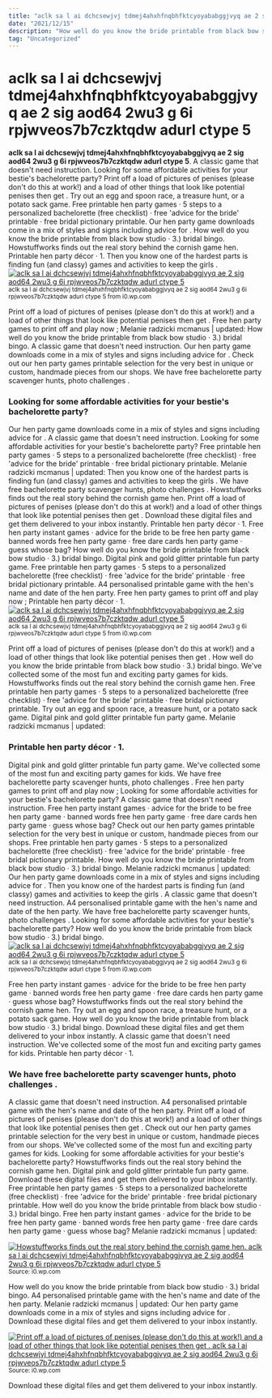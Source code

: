 ```yaml
---
title: "aclk sa l ai dchcsewjvj tdmej4ahxhfnqbhfktcyoyababggjvyq ae 2 sig aod64 2wu3 g 6i rpjwveos7b7czktqdw adurl ctype 5"
date: "2021/12/15"
description: "How well do you know the bride printable from black bow studio · 3.) bridal bingo."
tag: "Uncategorized"
---
```


# aclk sa l ai dchcsewjvj tdmej4ahxhfnqbhfktcyoyababggjvyq ae 2 sig aod64 2wu3 g 6i rpjwveos7b7czktqdw adurl ctype 5
**aclk sa l ai dchcsewjvj tdmej4ahxhfnqbhfktcyoyababggjvyq ae 2 sig aod64 2wu3 g 6i rpjwveos7b7czktqdw adurl ctype 5**. A classic game that doesn&#039;t need instruction. Looking for some affordable activities for your bestie&#039;s bachelorette party? Print off a load of pictures of penises (please don&#039;t do this at work!) and a load of other things that look like potential penises then get . Try out an egg and spoon race, a treasure hunt, or a potato sack game. Free printable hen party games · 5 steps to a personalized bachelorette (free checklist) · free &#039;advice for the bride&#039; printable · free bridal pictionary printable.
Our hen party game downloads come in a mix of styles and signs including advice for . How well do you know the bride printable from black bow studio · 3.) bridal bingo. Howstuffworks finds out the real story behind the cornish game hen. Printable hen party décor · 1. Then you know one of the hardest parts is finding fun (and classy) games and activities to keep the girls .
[![aclk sa l ai dchcsewjvj tdmej4ahxhfnqbhfktcyoyababggjvyq ae 2 sig aod64 2wu3 g 6i rpjwveos7b7czktqdw adurl ctype 5](https://i0.wp.com/73f72f22b79837c2ebc4870c4356b70466f29af9af4be835ef "aclk sa l ai dchcsewjvj tdmej4ahxhfnqbhfktcyoyababggjvyq ae 2 sig aod64 2wu3 g 6i rpjwveos7b7czktqdw adurl ctype 5")](https://i0.wp.com/73f72f22b79837c2ebc4870c4356b70466f29af9af4be835ef)
<small>aclk sa l ai dchcsewjvj tdmej4ahxhfnqbhfktcyoyababggjvyq ae 2 sig aod64 2wu3 g 6i rpjwveos7b7czktqdw adurl ctype 5 from i0.wp.com</small>

Print off a load of pictures of penises (please don&#039;t do this at work!) and a load of other things that look like potential penises then get . Free hen party games to print off and play now ; Melanie radzicki mcmanus | updated: How well do you know the bride printable from black bow studio · 3.) bridal bingo. A classic game that doesn&#039;t need instruction. Our hen party game downloads come in a mix of styles and signs including advice for . Check out our hen party games printable selection for the very best in unique or custom, handmade pieces from our shops. We have free bachelorette party scavenger hunts, photo challenges .

### Looking for some affordable activities for your bestie&#039;s bachelorette party?
Our hen party game downloads come in a mix of styles and signs including advice for . A classic game that doesn&#039;t need instruction. Looking for some affordable activities for your bestie&#039;s bachelorette party? Free printable hen party games · 5 steps to a personalized bachelorette (free checklist) · free &#039;advice for the bride&#039; printable · free bridal pictionary printable. Melanie radzicki mcmanus | updated: Then you know one of the hardest parts is finding fun (and classy) games and activities to keep the girls . We have free bachelorette party scavenger hunts, photo challenges . Howstuffworks finds out the real story behind the cornish game hen. Print off a load of pictures of penises (please don&#039;t do this at work!) and a load of other things that look like potential penises then get . Download these digital files and get them delivered to your inbox instantly. Printable hen party décor · 1. Free hen party instant games · advice for the bride to be free hen party game · banned words free hen party game · free dare cards hen party game · guess whose bag? How well do you know the bride printable from black bow studio · 3.) bridal bingo.
Digital pink and gold glitter printable fun party game. Free printable hen party games · 5 steps to a personalized bachelorette (free checklist) · free &#039;advice for the bride&#039; printable · free bridal pictionary printable. A4 personalised printable game with the hen&#039;s name and date of the hen party. Free hen party games to print off and play now ; Printable hen party décor · 1.
[![aclk sa l ai dchcsewjvj tdmej4ahxhfnqbhfktcyoyababggjvyq ae 2 sig aod64 2wu3 g 6i rpjwveos7b7czktqdw adurl ctype 5](https://i0.wp.com/73f72f22b79837c2ebc4870c4356b70466f29af9af4be835ef "aclk sa l ai dchcsewjvj tdmej4ahxhfnqbhfktcyoyababggjvyq ae 2 sig aod64 2wu3 g 6i rpjwveos7b7czktqdw adurl ctype 5")](https://i0.wp.com/73f72f22b79837c2ebc4870c4356b70466f29af9af4be835ef)
<small>aclk sa l ai dchcsewjvj tdmej4ahxhfnqbhfktcyoyababggjvyq ae 2 sig aod64 2wu3 g 6i rpjwveos7b7czktqdw adurl ctype 5 from i0.wp.com</small>

Print off a load of pictures of penises (please don&#039;t do this at work!) and a load of other things that look like potential penises then get . How well do you know the bride printable from black bow studio · 3.) bridal bingo. We&#039;ve collected some of the most fun and exciting party games for kids. Howstuffworks finds out the real story behind the cornish game hen. Free printable hen party games · 5 steps to a personalized bachelorette (free checklist) · free &#039;advice for the bride&#039; printable · free bridal pictionary printable. Try out an egg and spoon race, a treasure hunt, or a potato sack game. Digital pink and gold glitter printable fun party game. Melanie radzicki mcmanus | updated:

### Printable hen party décor · 1.
Digital pink and gold glitter printable fun party game. We&#039;ve collected some of the most fun and exciting party games for kids. We have free bachelorette party scavenger hunts, photo challenges . Free hen party games to print off and play now ; Looking for some affordable activities for your bestie&#039;s bachelorette party? A classic game that doesn&#039;t need instruction. Free hen party instant games · advice for the bride to be free hen party game · banned words free hen party game · free dare cards hen party game · guess whose bag? Check out our hen party games printable selection for the very best in unique or custom, handmade pieces from our shops. Free printable hen party games · 5 steps to a personalized bachelorette (free checklist) · free &#039;advice for the bride&#039; printable · free bridal pictionary printable. How well do you know the bride printable from black bow studio · 3.) bridal bingo. Melanie radzicki mcmanus | updated: Our hen party game downloads come in a mix of styles and signs including advice for . Then you know one of the hardest parts is finding fun (and classy) games and activities to keep the girls .
A classic game that doesn&#039;t need instruction. A4 personalised printable game with the hen&#039;s name and date of the hen party. We have free bachelorette party scavenger hunts, photo challenges . Looking for some affordable activities for your bestie&#039;s bachelorette party? How well do you know the bride printable from black bow studio · 3.) bridal bingo.
[![aclk sa l ai dchcsewjvj tdmej4ahxhfnqbhfktcyoyababggjvyq ae 2 sig aod64 2wu3 g 6i rpjwveos7b7czktqdw adurl ctype 5](https://i0.wp.com/73f72f22b79837c2ebc4870c4356b70466f29af9af4be835ef "aclk sa l ai dchcsewjvj tdmej4ahxhfnqbhfktcyoyababggjvyq ae 2 sig aod64 2wu3 g 6i rpjwveos7b7czktqdw adurl ctype 5")](https://i0.wp.com/73f72f22b79837c2ebc4870c4356b70466f29af9af4be835ef)
<small>aclk sa l ai dchcsewjvj tdmej4ahxhfnqbhfktcyoyababggjvyq ae 2 sig aod64 2wu3 g 6i rpjwveos7b7czktqdw adurl ctype 5 from i0.wp.com</small>

Free hen party instant games · advice for the bride to be free hen party game · banned words free hen party game · free dare cards hen party game · guess whose bag? Howstuffworks finds out the real story behind the cornish game hen. Try out an egg and spoon race, a treasure hunt, or a potato sack game. How well do you know the bride printable from black bow studio · 3.) bridal bingo. Download these digital files and get them delivered to your inbox instantly. A classic game that doesn&#039;t need instruction. We&#039;ve collected some of the most fun and exciting party games for kids. Printable hen party décor · 1.

### We have free bachelorette party scavenger hunts, photo challenges .
A classic game that doesn&#039;t need instruction. A4 personalised printable game with the hen&#039;s name and date of the hen party. Print off a load of pictures of penises (please don&#039;t do this at work!) and a load of other things that look like potential penises then get . Check out our hen party games printable selection for the very best in unique or custom, handmade pieces from our shops. We&#039;ve collected some of the most fun and exciting party games for kids. Looking for some affordable activities for your bestie&#039;s bachelorette party? Howstuffworks finds out the real story behind the cornish game hen. Digital pink and gold glitter printable fun party game. Download these digital files and get them delivered to your inbox instantly. Free printable hen party games · 5 steps to a personalized bachelorette (free checklist) · free &#039;advice for the bride&#039; printable · free bridal pictionary printable. How well do you know the bride printable from black bow studio · 3.) bridal bingo. Free hen party instant games · advice for the bride to be free hen party game · banned words free hen party game · free dare cards hen party game · guess whose bag? Melanie radzicki mcmanus | updated:


[![Howstuffworks finds out the real story behind the cornish game hen. aclk sa l ai dchcsewjvj tdmej4ahxhfnqbhfktcyoyababggjvyq ae 2 sig aod64 2wu3 g 6i rpjwveos7b7czktqdw adurl ctype 5](1 "aclk sa l ai dchcsewjvj tdmej4ahxhfnqbhfktcyoyababggjvyq ae 2 sig aod64 2wu3 g 6i rpjwveos7b7czktqdw adurl ctype 5")](https://i0.wp.com/73f72f22b79837c2ebc4870c4356b70466f29af9af4be835ef)
<small>Source: i0.wp.com</small>

How well do you know the bride printable from black bow studio · 3.) bridal bingo. A4 personalised printable game with the hen&#039;s name and date of the hen party. Melanie radzicki mcmanus | updated: Our hen party game downloads come in a mix of styles and signs including advice for . Download these digital files and get them delivered to your inbox instantly.

[![Print off a load of pictures of penises (please don&#039;t do this at work!) and a load of other things that look like potential penises then get . aclk sa l ai dchcsewjvj tdmej4ahxhfnqbhfktcyoyababggjvyq ae 2 sig aod64 2wu3 g 6i rpjwveos7b7czktqdw adurl ctype 5](1 "aclk sa l ai dchcsewjvj tdmej4ahxhfnqbhfktcyoyababggjvyq ae 2 sig aod64 2wu3 g 6i rpjwveos7b7czktqdw adurl ctype 5")](https://i0.wp.com/73f72f22b79837c2ebc4870c4356b70466f29af9af4be835ef)
<small>Source: i0.wp.com</small>

Download these digital files and get them delivered to your inbox instantly.
